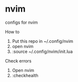 # nvim

configs for nvim

How to

1. Put this repo in ~/.config/nvim
2. open nvim
3. :source ~/.config/nvim/init.lua

Check errors

1. Open nvim
2. :checkhealth
